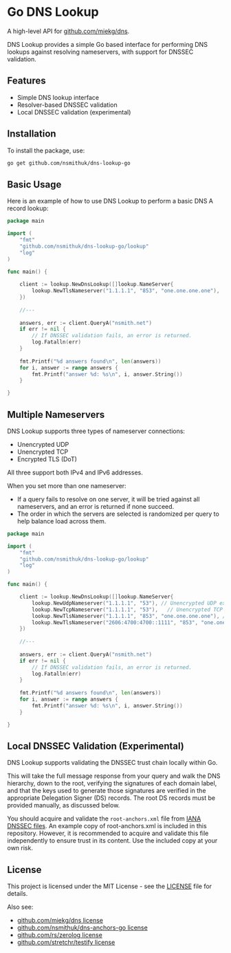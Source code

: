 # Go DNS Lookup

A high-level API for [github.com/miekg/dns](https://github.com/miekg/dns).

DNS Lookup provides a simple Go based interface for performing DNS lookups against resolving nameservers, with support for DNSSEC validation.

## Features
- Simple DNS lookup interface
- Resolver-based DNSSEC validation
- Local DNSSEC validation (experimental)

## Installation

To install the package, use:
```bash
go get github.com/nsmithuk/dns-lookup-go
```

## Basic Usage

Here is an example of how to use DNS Lookup to perform a basic DNS A record lookup:

```go
package main

import (
    "fmt"
    "github.com/nsmithuk/dns-lookup-go/lookup"
    "log"
)

func main() {
    
    client := lookup.NewDnsLookup([]lookup.NameServer{
        lookup.NewTlsNameserver("1.1.1.1", "853", "one.one.one.one"),
    })
    
    //---
    
    answers, err := client.QueryA("nsmith.net")
    if err != nil {
        // If DNSSEC validation fails, an error is returned.
        log.Fatalln(err)
    }
    
    fmt.Printf("%d answers found\n", len(answers))
    for i, answer := range answers {
        fmt.Printf("answer %d: %s\n", i, answer.String())
    }

}
```

## Multiple Nameservers

DNS Lookup supports three types of nameserver connections:
- Unencrypted UDP
- Unencrypted TCP
- Encrypted TLS (DoT)

All three support both IPv4 and IPv6 addresses.

When you set more than one nameserver:
- If a query fails to resolve on one server, it will be tried against all nameservers, and an error is returned if none succeed.
- The order in which the servers are selected is randomized per query to help balance load across them.


```go
package main

import (
    "fmt"
    "github.com/nsmithuk/dns-lookup-go/lookup"
    "log"
)

func main() {

    client := lookup.NewDnsLookup([]lookup.NameServer{
        lookup.NewUdpNameserver("1.1.1.1", "53"), // Unencrypted UDP example
        lookup.NewTcpNameserver("1.1.1.1", "53"),	// Unencrypted TCP example
        lookup.NewTlsNameserver("1.1.1.1", "853", "one.one.one.one"), // Encrypted TCP example
        lookup.NewTlsNameserver("2606:4700:4700::1111", "853", "one.one.one.one"), // Encrypted TCP example over IPv6
    })
    
    //---
    
    answers, err := client.QueryA("nsmith.net")
    if err != nil {
        // If DNSSEC validation fails, an error is returned.
        log.Fatalln(err)
    }
    
    fmt.Printf("%d answers found\n", len(answers))
    for i, answer := range answers {
        fmt.Printf("answer %d: %s\n", i, answer.String())
    }

}
```

## Local DNSSEC Validation (Experimental)

DNS Lookup supports validating the DNSSEC trust chain locally within Go.

This will take the full message response from your query and walk the DNS hierarchy, down to the root, 
verifying the signatures of each domain label, and that the keys used to generate those signatures are verified 
in the appropriate Delegation Signer (DS) records. The root DS records must be provided manually, as discussed below.

You should acquire and validate the `root-anchors.xml` file from [IANA DNSSEC files](https://www.iana.org/dnssec/files).
An example copy of root-anchors.xml is included in this repository. However, it is recommended to acquire and validate 
this file independently to ensure trust in its content. Use the included copy at your own risk.

## License

This project is licensed under the MIT License - see the [LICENSE](LICENSE) file for details.

Also see:
- [github.com/miekg/dns license](https://github.com/miekg/dns/blob/master/LICENSE)
- [github.com/nsmithuk/dns-anchors-go license](https://github.com/nsmithuk/dns-anchors-go/blob/main/LICENSE)
- [github.com/rs/zerolog license](https://github.com/rs/zerolog/blob/master/LICENSE)
- [github.com/stretchr/testify license](https://github.com/stretchr/testify/blob/master/LICENSE)
